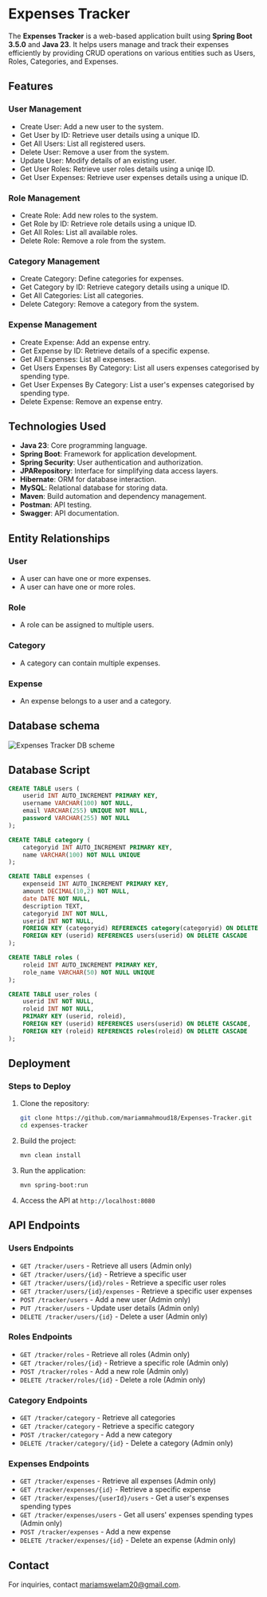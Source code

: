 # Expenses Tracker

The **Expenses Tracker** is a web-based application built using **Spring Boot 3.5.0** and **Java 23**. It helps users manage and track their expenses efficiently by providing CRUD operations on various entities such as Users, Roles, Categories, and Expenses.

## Features

### User Management
- Create User: Add a new user to the system.
- Get User by ID: Retrieve user details using a unique ID.
- Get All Users: List all registered users.
- Delete User: Remove a user from the system.
- Update User: Modify details of an existing user.
- Get User Roles: Retrieve user roles details using a uniqe ID.
- Get User Expenses: Retrieve user expenses details using a unique ID.
  
### Role Management
- Create Role: Add new roles to the system.
- Get Role by ID: Retrieve role details using a unique ID.
- Get All Roles: List all available roles.
- Delete Role: Remove a role from the system.

### Category Management
- Create Category: Define categories for expenses.
- Get Category by ID: Retrieve category details using a unique ID.
- Get All Categories: List all categories.
- Delete Category: Remove a category from the system.

### Expense Management
- Create Expense: Add an expense entry.
- Get Expense by ID: Retrieve details of a specific expense.
- Get All Expenses: List all expenses.
- Get Users Expenses By Category: List all users expenses categorised by spending type.
- Get User Expenses By Category: List a user's expenses categorised by spending type.
- Delete Expense: Remove an expense entry.

## Technologies Used
- **Java 23**: Core programming language.
- **Spring Boot**: Framework for application development.
- **Spring Security**: User authentication and authorization.
- **JPARepository**: Interface for simplifying data access layers.
- **Hibernate**: ORM for database interaction.
- **MySQL**: Relational database for storing data.
- **Maven**: Build automation and dependency management.
- **Postman**: API testing.
- **Swagger**: API documentation.

## Entity Relationships

### User
- A user can have one or more expenses.
- A user can have one or more roles.

### Role
- A role can be assigned to multiple users.

### Category
- A category can contain multiple expenses.

### Expense
- An expense belongs to a user and a category.

## Database schema
![Expenses Tracker DB scheme](https://github.com/user-attachments/assets/743e66d6-41d6-408e-b251-972f1906301a)

## Database Script

```sql
CREATE TABLE users (
    userid INT AUTO_INCREMENT PRIMARY KEY,
    username VARCHAR(100) NOT NULL,
    email VARCHAR(255) UNIQUE NOT NULL,
    password VARCHAR(255) NOT NULL
);

CREATE TABLE category (
    categoryid INT AUTO_INCREMENT PRIMARY KEY,
    name VARCHAR(100) NOT NULL UNIQUE
);

CREATE TABLE expenses (
    expenseid INT AUTO_INCREMENT PRIMARY KEY,
    amount DECIMAL(10,2) NOT NULL,
    date DATE NOT NULL,
    description TEXT,
    categoryid INT NOT NULL,
    userid INT NOT NULL,
    FOREIGN KEY (categoryid) REFERENCES category(categoryid) ON DELETE CASCADE,
    FOREIGN KEY (userid) REFERENCES users(userid) ON DELETE CASCADE
);

CREATE TABLE roles (
    roleid INT AUTO_INCREMENT PRIMARY KEY,
    role_name VARCHAR(50) NOT NULL UNIQUE
);

CREATE TABLE user_roles (
    userid INT NOT NULL,
    roleid INT NOT NULL,
    PRIMARY KEY (userid, roleid),
    FOREIGN KEY (userid) REFERENCES users(userid) ON DELETE CASCADE,
    FOREIGN KEY (roleid) REFERENCES roles(roleid) ON DELETE CASCADE
);

```

## Deployment

### Steps to Deploy
1. Clone the repository:
   ```bash
   git clone https://github.com/mariammahmoud18/Expenses-Tracker.git
   cd expenses-tracker
   ```
2. Build the project:
   ```bash
   mvn clean install
   ```
3. Run the application:
   ```bash
   mvn spring-boot:run
   ```
4. Access the API at `http://localhost:8080`


## API Endpoints

### Users Endpoints
- `GET /tracker/users` - Retrieve all users (Admin only)
- `GET /tracker/users/{id}` - Retrieve a specific user
- `GET /tracker/users/{id}/roles` - Retrieve a specific user roles
- `GET /tracker/users/{id}/expenses` - Retrieve a specific user expenses
- `POST /tracker/users` - Add a new user (Admin only)
- `PUT /tracker/users` - Update user details (Admin only)
- `DELETE /tracker/users/{id}` - Delete a user (Admin only)

### Roles Endpoints
- `GET /tracker/roles` - Retrieve all roles (Admin only)
- `GET /tracker/roles/{id}` - Retrieve a specific role (Admin only)
- `POST /tracker/roles` - Add a new role (Admin only)
- `DELETE /tracker/roles/{id}` - Delete a role (Admin only)

### Category Endpoints
- `GET /tracker/category` - Retrieve all categories
-  `GET /tracker/category` - Retrieve a specific category
- `POST /tracker/category` - Add a new category
- `DELETE /tracker/category/{id}` - Delete a category (Admin only)

### Expenses Endpoints
- `GET /tracker/expenses` - Retrieve all expenses (Admin only)
- `GET /tracker/expenses/{id}` - Retrieve a specific expense
- `GET /tracker/expenses/{userId}/users` - Get a user's expenses spending types
- `GET /tracker/expenses/users` - Get all users' expenses spending types (Admin only)
- `POST /tracker/expenses` - Add a new expense
- `DELETE /tracker/expenses/{id}` - Delete an expense (Admin only)



## Contact
For inquiries, contact [mariamswelam20@gmail.com](mariamswelam20@gmail.com).

